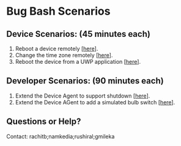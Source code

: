 # Bug Bash Scenarios

## Device Scenarios: (45 minutes each)

1. Reboot a device remotely [[here](prebuilt-remote-reboot.md)].
2. Change the time zone remotely [[here](prebuilt-remote-set-time-zone.md)].
3. Reboot the device from a UWP application [[here](prebuild-uwp-reboot.md)].

## Developer Scenarios: (90 minutes each)

1. Extend the Device Agent to support shutdown [[here](dev-shutdown-handler.md)].
2. Extend the Device AGent to add a simulated bulb switch [[here](dev-bulb-handler.md)].

## Questions or Help?

Contact: rachitb;namkedia;rushiral;gmileka



